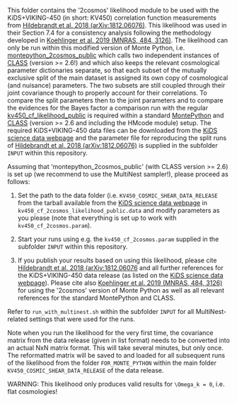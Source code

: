 This folder contains the '2cosmos' likelihood module to be used with the KiDS+VIKING-450 (in short: KV450) correlation function measurements from [Hildebrandt et al. 2018 (arXiv:1812.06076)](http://adsabs.harvard.edu/abs/2018arXiv181206076H). This likelihood was used in their Section 7.4 for a consistency analysis following the methodology developed in [Koehlinger et al. 2019 (MNRAS, 484, 3126)](http://adsabs.harvard.edu/abs/2019MNRAS.484.3126K). 
The likelihood can only be run within this modified version of Monte Python, i.e. [montepython_2cosmos_public](https://github.com/fkoehlin/montepython_2cosmos_public) which calls two independent instances of [CLASS](https://github.com/legourg/class_public) (version >= 2.6!) and which also keeps the relevant cosmological parameter dictionaries separate, so that each subset of the mutually exclusive split of the main dataset is assigned its own copy of cosmological (and nuisance) parameters. The two subsets are still coupled through their joint covariance though to properly account for their correlations. To compare the split parameters then to the joint parameters and to compare the evidences for the Bayes factor a comparison run with the regular [kv450_cf_likelihood_public](https://github.com/fkoehlin/kv450_cf_likelihood_public) is required within a standard [MontePython](https://github.com/brinckmann/montepython_public) and [CLASS](https://github.com/lesgourg/class_public) (version >= 2.6 and including the HMcode module) setup. The required KiDS+VIKING-450 data files can be downloaded from the [KiDS science data webpage](http://kids.strw.leidenuniv.nl/sciencedata.php) and the parameter file for reproducing the split runs of [Hildebrandt et al. 2018 (arXiv:1812.06076)](http://adsabs.harvard.edu/abs/2018arXiv181206076H) is supplied in the subfolder `INPUT` within this repository.

Assuming that 'montepython_2cosmos_public' (with CLASS version >= 2.6) is set up (we recommend to use the MultiNest sampler!), please proceed as follows:

1) Set the path to the data folder (i.e. `KV450_COSMIC_SHEAR_DATA_RELEASE` from the tarball available from the [KiDS science data webpage](http://kids.strw.leidenuniv.nl/sciencedata.php') in `kv450_cf_2cosmos_likelihood_public.data` and modify parameters as you please (note that everything is set up to work with `kv450_cf_2cosmos.param`).

2) Start your runs using e.g. the `kv450_cf_2cosmos.param` supplied in the subfolder `INPUT` within this repository.

3) If you publish your results based on using this likelihood, please cite [Hildebrandt et al. 2018 (arXiv:1812.06076](http://adsabs.harvard.edu/abs/2018arXiv181206076H) and all further references for the KiDS+VIKING-450 data release (as listed on the [KiDS science data webpage](http://kids.strw.leidenuniv.nl/sciencedata.php)). Please cite also [Koehlinger et al. 2019 (MNRAS, 484, 3126)](http://adsabs.harvard.edu/abs/2019MNRAS.484.3126K) for using the '2cosmos' version of Monte Python as well as all relevant references for the standard MontePython and CLASS.

Refer to `run_with_multinest.sh` within the subfolder `INPUT` for all MultiNest-related settings that were used for the runs.

Note when you run the likelihood for the very first time, the covariance matrix from the data release (given in list format) needs to be converted into an actual NxN matrix format. This will take several minutes, but only once. The reformatted matrix will be saved to and loaded for all subsequent runs of the likelihood from the folder `FOR_MONTE_PYTHON` within the main folder `KV450_COSMIC_SHEAR_DATA_RELEASE` of the data release.

WARNING: This likelihood only produces valid results for `\Omega_k = 0`, i.e. flat cosmologies!
